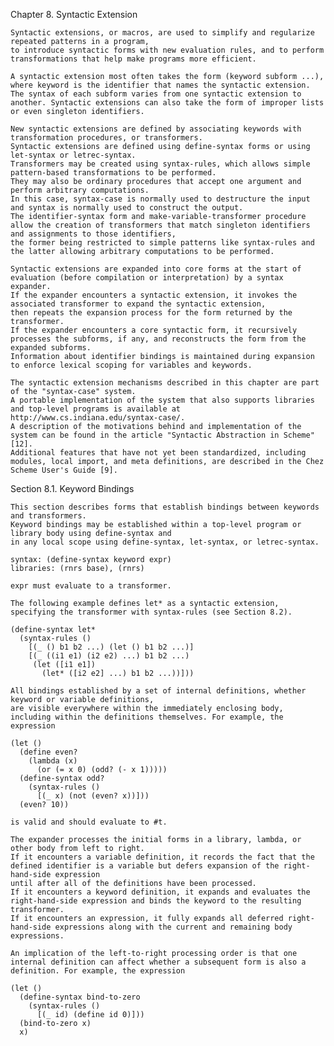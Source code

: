 Chapter 8. Syntactic Extension

    Syntactic extensions, or macros, are used to simplify and regularize repeated patterns in a program, 
    to introduce syntactic forms with new evaluation rules, and to perform transformations that help make programs more efficient.

    A syntactic extension most often takes the form (keyword subform ...), where keyword is the identifier that names the syntactic extension. 
    The syntax of each subform varies from one syntactic extension to another. Syntactic extensions can also take the form of improper lists or even singleton identifiers.

    New syntactic extensions are defined by associating keywords with transformation procedures, or transformers. 
    Syntactic extensions are defined using define-syntax forms or using let-syntax or letrec-syntax. 
    Transformers may be created using syntax-rules, which allows simple pattern-based transformations to be performed. 
    They may also be ordinary procedures that accept one argument and perform arbitrary computations. 
    In this case, syntax-case is normally used to destructure the input and syntax is normally used to construct the output. 
    The identifier-syntax form and make-variable-transformer procedure allow the creation of transformers that match singleton identifiers and assignments to those identifiers, 
    the former being restricted to simple patterns like syntax-rules and the latter allowing arbitrary computations to be performed.

    Syntactic extensions are expanded into core forms at the start of evaluation (before compilation or interpretation) by a syntax expander. 
    If the expander encounters a syntactic extension, it invokes the associated transformer to expand the syntactic extension, 
    then repeats the expansion process for the form returned by the transformer. 
    If the expander encounters a core syntactic form, it recursively processes the subforms, if any, and reconstructs the form from the expanded subforms. 
    Information about identifier bindings is maintained during expansion to enforce lexical scoping for variables and keywords.

    The syntactic extension mechanisms described in this chapter are part of the "syntax-case" system. 
    A portable implementation of the system that also supports libraries and top-level programs is available at http://www.cs.indiana.edu/syntax-case/. 
    A description of the motivations behind and implementation of the system can be found in the article "Syntactic Abstraction in Scheme" [12]. 
    Additional features that have not yet been standardized, including modules, local import, and meta definitions, are described in the Chez Scheme User's Guide [9].

Section 8.1. Keyword Bindings

    This section describes forms that establish bindings between keywords and transformers. 
    Keyword bindings may be established within a top-level program or library body using define-syntax and 
    in any local scope using define-syntax, let-syntax, or letrec-syntax.

    syntax: (define-syntax keyword expr) 
    libraries: (rnrs base), (rnrs)

    expr must evaluate to a transformer.

    The following example defines let* as a syntactic extension, specifying the transformer with syntax-rules (see Section 8.2).

    (define-syntax let*
      (syntax-rules ()
        [(_ () b1 b2 ...) (let () b1 b2 ...)]
        [(_ ((i1 e1) (i2 e2) ...) b1 b2 ...)
         (let ([i1 e1])
           (let* ([i2 e2] ...) b1 b2 ...))]))

    All bindings established by a set of internal definitions, whether keyword or variable definitions, 
    are visible everywhere within the immediately enclosing body, including within the definitions themselves. For example, the expression

    (let ()
      (define even?
        (lambda (x)
          (or (= x 0) (odd? (- x 1)))))
      (define-syntax odd?
        (syntax-rules ()
          [(_ x) (not (even? x))]))
      (even? 10))

    is valid and should evaluate to #t.

    The expander processes the initial forms in a library, lambda, or other body from left to right. 
    If it encounters a variable definition, it records the fact that the defined identifier is a variable but defers expansion of the right-hand-side expression 
    until after all of the definitions have been processed. 
    If it encounters a keyword definition, it expands and evaluates the right-hand-side expression and binds the keyword to the resulting transformer. 
    If it encounters an expression, it fully expands all deferred right-hand-side expressions along with the current and remaining body expressions.

    An implication of the left-to-right processing order is that one internal definition can affect whether a subsequent form is also a definition. For example, the expression

    (let ()
      (define-syntax bind-to-zero
        (syntax-rules ()
          [(_ id) (define id 0)]))
      (bind-to-zero x)
      x)

